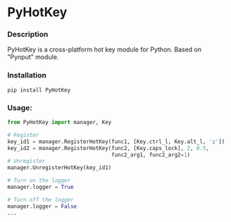 # PyHotKey
### Description
PyHotKey is a cross-platform hot key module for Python. Based on "Pynput" module.

### Installation
```
pip install PyHotKey
```

### Usage:
```python
from PyHotKey import manager, Key

# Register
key_id1 = manager.RegisterHotKey(func1, [Key.ctrl_l, Key.alt_l, 'z'])
key_id2 = manager.RegisterHotKey(func2, [Key.caps_lock], 2, 0.5,
                                 func2_arg1, func2_arg2=1)
# Unregister
manager.UnregisterHotKey(key_id1)

# Turn on the logger
manager.logger = True

# Turn off the logger
manager.logger = False
...
```
